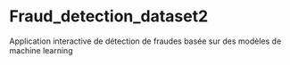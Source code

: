 # Fraud_detection_dataset2
Application interactive de détection de fraudes basée sur des modèles de machine learning
